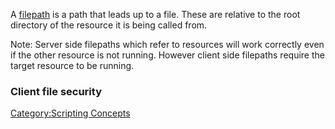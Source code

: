 A [filepath](/docs/filepath.md "wikilink") is a path that leads up to a file. These are relative to the root directory of the resource it is being called from.

Note: Server side filepaths which refer to resources will work correctly even if the other resource is not running. However client side filepaths require the target resource to be running.

### Client file security

[Category:Scripting Concepts](/docs/Category:Scripting_Concepts.md "wikilink")
